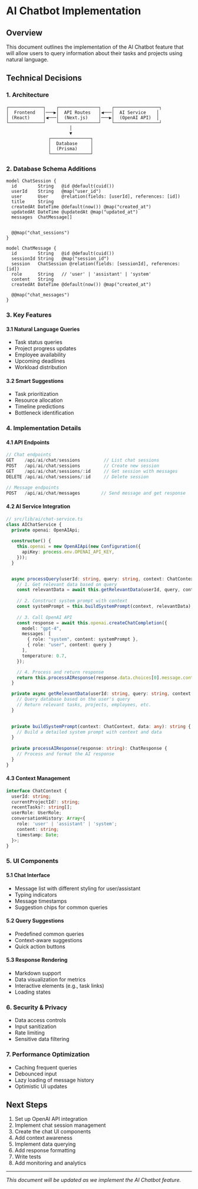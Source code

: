 # AI Chatbot Implementation

## Overview
This document outlines the implementation of the AI Chatbot feature that will allow users to query information about their tasks and projects using natural language.

## Technical Decisions

### 1. Architecture
```
┌─────────────┐    ┌───────────────┐    ┌─────────────────┐
│  Frontend   │───▶│  API Routes   │◀───│  AI Service    │
│ (React)     │◀───│  (Next.js)    │───▶│  (OpenAI API)  │
└─────────────┘    └───────────────┘    └─────────────────┘
                        │
                        ▼
                ┌───────────────┐
                │  Database     │
                │  (Prisma)     │
                └───────────────┘
```

### 2. Database Schema Additions
```prisma
model ChatSession {
  id        String   @id @default(cuid())
  userId    String   @map("user_id")
  user      User     @relation(fields: [userId], references: [id])
  title     String
  createdAt DateTime @default(now()) @map("created_at")
  updatedAt DateTime @updatedAt @map("updated_at")
  messages  ChatMessage[]


  @@map("chat_sessions")
}

model ChatMessage {
  id        String   @id @default(cuid())
  sessionId String   @map("session_id")
  session   ChatSession @relation(fields: [sessionId], references: [id])
  role      String   // 'user' | 'assistant' | 'system'
  content   String
  createdAt DateTime @default(now()) @map("created_at")

  @@map("chat_messages")
}
```

### 3. Key Features

#### 3.1 Natural Language Queries
- Task status queries
- Project progress updates
- Employee availability
- Upcoming deadlines
- Workload distribution

#### 3.2 Smart Suggestions
- Task prioritization
- Resource allocation
- Timeline predictions
- Bottleneck identification

### 4. Implementation Details

#### 4.1 API Endpoints
```typescript
// Chat endpoints
GET    /api/ai/chat/sessions         // List chat sessions
POST   /api/ai/chat/sessions         // Create new session
GET    /api/ai/chat/sessions/:id     // Get session with messages
DELETE /api/ai/chat/sessions/:id     // Delete session

// Message endpoints
POST   /api/ai/chat/messages        // Send message and get response
```

#### 4.2 AI Service Integration
```typescript
// src/lib/ai/chat-service.ts
class AIChatService {
  private openai: OpenAIApi;
  
  constructor() {
    this.openai = new OpenAIApi(new Configuration({
      apiKey: process.env.OPENAI_API_KEY,
    }));
  }


  async processQuery(userId: string, query: string, context: ChatContext) {
    // 1. Get relevant data based on query
    const relevantData = await this.getRelevantData(userId, query, context);
    
    // 2. Construct system prompt with context
    const systemPrompt = this.buildSystemPrompt(context, relevantData);
    
    // 3. Call OpenAI API
    const response = await this.openai.createChatCompletion({
      model: "gpt-4",
      messages: [
        { role: "system", content: systemPrompt },
        { role: "user", content: query }
      ],
      temperature: 0.7,
    });

    // 4. Process and return response
    return this.processAIResponse(response.data.choices[0].message.content);
  }

  private async getRelevantData(userId: string, query: string, context: ChatContext) {
    // Query database based on the user's query
    // Return relevant tasks, projects, employees, etc.
  }

  
  private buildSystemPrompt(context: ChatContext, data: any): string {
    // Build a detailed system prompt with context and data
  }
  
  private processAIResponse(response: string): ChatResponse {
    // Process and format the AI response
  }
}
```

#### 4.3 Context Management
```typescript
interface ChatContext {
  userId: string;
  currentProjectId?: string;
  recentTasks?: string[];
  userRole: UserRole;
  conversationHistory: Array<{
    role: 'user' | 'assistant' | 'system';
    content: string;
    timestamp: Date;
  }>;
}
```

### 5. UI Components

#### 5.1 Chat Interface
- Message list with different styling for user/assistant
- Typing indicators
- Message timestamps
- Suggestion chips for common queries

#### 5.2 Query Suggestions
- Predefined common queries
- Context-aware suggestions
- Quick action buttons

#### 5.3 Response Rendering
- Markdown support
- Data visualization for metrics
- Interactive elements (e.g., task links)
- Loading states

### 6. Security & Privacy
- Data access controls
- Input sanitization
- Rate limiting
- Sensitive data filtering

### 7. Performance Optimization
- Caching frequent queries
- Debounced input
- Lazy loading of message history
- Optimistic UI updates

## Next Steps
1. Set up OpenAI API integration
2. Implement chat session management
3. Create the chat UI components
4. Add context awareness
5. Implement data querying
6. Add response formatting
7. Write tests
8. Add monitoring and analytics

---
*This document will be updated as we implement the AI Chatbot feature.*
